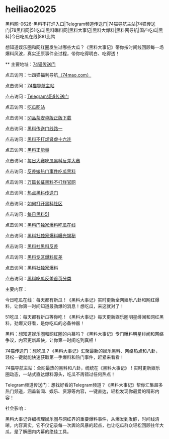 # heiliao2025
黑料网-0626-黑料不打烊入口|Telegram频道传送门|74猫导航主站|74猫传送门|78黑料网|51吃瓜|黑料曝料网|黑料大事记|黑料大爆料|黑料网导航|国产吃瓜|黑料|今日吃瓜在线|881比鸭

想知道娱乐圈和网红圈发生过哪些大瓜？《黑料大事记》带你按时间线回顾每一场爆料风波，真实还原事件全过程，带你吃得明白、吃得透！

** 主要地址：<a href="https://74mao.com/">74猫传送门</a>

点击访问：七四猫福利导航<a href="https://74mao.com/">（74mao.com）</a>

点击访问：<a href="https://74mao.com/">74猫导航主站</a>

点击访问：<a href="https://74mao.com/">Telegram频道传送门</a>

点击访问：<a href="https://cg1-27.pages.dev/">吃瓜网站</a>

点击访问：<a href="https://pc10-24.pages.dev/">51品茶安卓版正版下载</a>

点击访问：<a href="https://heiliaochuansong-1.pages.dev/">黑料传送门线路一</a>

点击访问：<a href="https://heiliao-budayang.pages.dev/">黑料不打烊肾虚十六连</a>

点击访问：<a href="https://heiliaozheng.pages.dev/">黑料正能量</a>

点击访问：<a href="https://meiridasaichiguahei.pages.dev/">每日大赛吃瓜黑料反差大赛</a>

点击访问：<a href="https://fanchabiao10.pages.dev/">反差婊热门事件吃瓜黑料</a>

点击访问：<a href="https://wanpianchangzheng1.pages.dev/">万篇长征黑料不打烊官网</a>

点击访问：<a href="https://redianheiliao-01.pages.dev/">热点黑料传送门</a>

点击访问：<a href="https://ruhedakai.pages.dev/">如何打开黑料社区</a>

点击访问：<a href="https://meiriheiliao-01.pages.dev/">每日黑料51</a>

点击访问：<a href="https://heiliaomendu.pages.dev/">黑料门独家爆料吃瓜在线</a>

点击访问：<a href="https://heiliaoshedujia.pages.dev/">黑料社独家爆料曝光揭秘</a>

点击访问：<a href="https://heiliaoshehei-99.pages.dev/">黑料社黑料反差</a>

点击访问：<a href="https://heiliaozhuanqu-1.pages.dev/">黑料专区爆料反差</a>

点击访问：<a href="https://heiliaoshe-11.pages.dev/">黑料社独家爆料</a>

点击访问：<a href="https://heiliaochigua12.pages.dev/">黑料吃瓜反差首页分类</a>

主要内容：

今日吃瓜在线：每天都有新瓜！《黑料大事记》实时更新全网娱乐八卦和网红爆料，让你第一时间知道最劲爆的消息！想吃瓜，来这就对了！

51吃瓜：每天都有新瓜等你吃！《黑料大事记》每天更新娱乐圈明星绯闻和网红黑料，劲爆又好看，是你吃瓜的必备神器！

黑料：想知道娱乐圈和网红圈的内幕吗？《黑料大事记》专门曝料明星绯闻和网络争议，内容更新超快，让你第一时间吃到真相！

74猫传送门：想吃瓜？《黑料大事记》汇聚最新的娱乐黑料、网络热点和八卦，轻松一键就能快速获取第一手爆料和热门事件，赶紧来看看！

74猫导航主站：全网最热的黑料和八卦，统统在《黑料大事记》！实时更新娱乐圈动态，一站式直达爆料源头，吃瓜不再错过任何热点！

Telegram频道传送门：想找好看的Telegram频道？《黑料大事记》帮你汇集超多热门频道，涵盖新闻、娱乐、资源等内容，一键直达，轻松发现你最爱的精彩内容！

社会影响：

黑料大事记详细梳理娱乐圈与网红界的重要爆料事件，从爆发到发酵，时间线清晰，内容真实。它不仅记录每一次舆论风暴的起点，也让吃瓜群众轻松回顾往年大瓜，是了解圈内内幕的绝佳工具。

<span style="display:none;">[Canonical link](https://github.com/boo20250626/tai12）</span>
